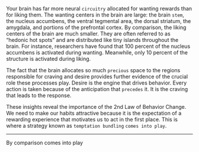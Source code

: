 Your brain has far more neural `circuitry` allocated for wanting
rewards than for liking them. The wanting centers in the brain are
large: the brain `stem`, the nucleus accumbens, the ventral tegmental
area, the dorsal striatum, the amygdala, and portions of the prefrontal
cortex. By comparison, the liking centers of the brain are much
smaller. They are often referred to as “hedonic hot spots” and are
distributed like tiny islands throughout the brain. For instance,
researchers have found that 100 percent of the nucleus accumbens is
activated during wanting. Meanwhile, only 10 percent of the structure
is activated during liking.

The fact that the brain allocates so much `precious` space to the
regions responsible for craving and desire provides further evidence of
the crucial role these processes play. Desire is the engine that drives
behavior. Every action is taken because of the anticipation that
`precedes` it. It is the craving that leads to the response.

These insights reveal the importance of the 2nd Law of Behavior
Change. We need to make our habits attractive because it is the
expectation of a rewarding experience that motivates us to act in the
first place. This is where a strategy known as `temptation bundling`
`comes into play`.

----
By comparison
comes into play